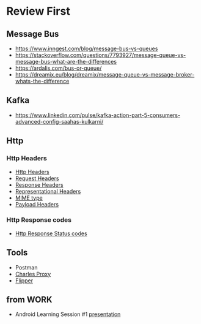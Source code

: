# Review First

## Message Bus

- https://www.inngest.com/blog/message-bus-vs-queues
- https://stackoverflow.com/questions/7793927/message-queue-vs-message-bus-what-are-the-differences
- https://ardalis.com/bus-or-queue/
- https://dreamix.eu/blog/dreamix/message-queue-vs-message-broker-whats-the-difference

## Kafka

- https://www.linkedin.com/pulse/kafka-action-part-5-consumers-advanced-config-saahas-kulkarni/

## Http

### Http Headers

- [Http Headers](https://developer.mozilla.org/en-US/docs/Web/HTTP/Headers)
- [Request Headers](https://developer.mozilla.org/en-US/docs/Glossary/Request_header)
- [Response Headers](https://developer.mozilla.org/en-US/docs/Glossary/Response_header)
- [Representational Headers](https://developer.mozilla.org/en-US/docs/Glossary/Representation_header)
- [MIME type](https://developer.mozilla.org/en-US/docs/Web/HTTP/Basics_of_HTTP/MIME_types)
- [Payload Headers](https://developer.mozilla.org/en-US/docs/Glossary/Payload_header)

### Http Response codes

- [Http Response Status codes](https://developer.mozilla.org/en-US/docs/Web/HTTP/Status)

## Tools

- Postman
- [Charles Proxy](https://www.charlesproxy.com/)
- [Flipper](https://fbflipper.com/)

## from WORK

- Android Learning Session #1 [presentation](https://docs.google.com/presentation/d/1AoKD7aVfhqKZ9Z2qOrJ4zPSqhl3oA543AqB7B4lgrpg/edit#)
